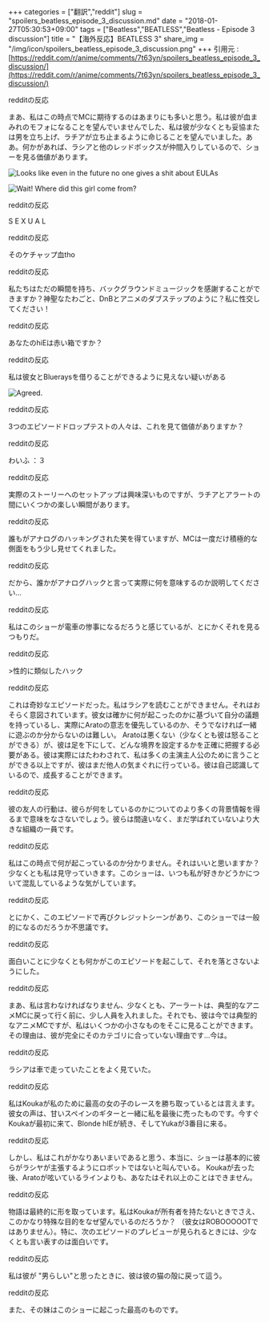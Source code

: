 +++
categories = ["翻訳","reddit"]
slug = "spoilers_beatless_episode_3_discussion.md"
date = "2018-01-27T05:30:53+09:00"
tags = ["Beatless","BEATLESS","Beatless - Episode 3 discussion"]
title = "【海外反応】BEATLESS 3"
share_img = "/img/icon/spoilers_beatless_episode_3_discussion.png"
+++
引用元 : [https://reddit.com/r/anime/comments/7t63yn/spoilers_beatless_episode_3_discussion/](https://reddit.com/r/anime/comments/7t63yn/spoilers_beatless_episode_3_discussion/)

<p><span class="reddit-comment">redditの反応</span></p>まあ、私はこの時点でMCに期待するのはあまりにも多いと思う。私は彼が血まみれのモフォになることを望んでいませんでした、私は彼が少なくとも妥協または男を立ち上げ、ラチアが立ち止まるように命じることを望んでいました。ああ。何かがあれば、ラシアと他のレッドボックスが仲間入りしているので、ショーを見る価値があります。

![Looks like even in the future no one gives a shit about EULAs](https://i.imgur.com/92ngfTN.png)

![Wait! Where did this girl come from?](https://i.imgur.com/SGOLkfA.png)

<p><span class="reddit-comment">redditの反応</span></p>S E X U A L

<p><span class="reddit-comment">redditの反応</span></p>そのケチャップ血tho

<p><span class="reddit-comment">redditの反応</span></p>私たちはただの瞬間を持ち、バックグラウンドミュージックを感謝することができますか？神聖なたわごと、DnBとアニメのダブステップのように？私に性交してください！

<p><span class="reddit-comment">redditの反応</span></p>あなたのhiEは赤い箱ですか？

<p><span class="reddit-comment">redditの反応</span></p>私は彼女とBlueraysを借りることができるように見えない疑いがある

![Agreed.](https://i.imgur.com/kQhnZit.png)

<p><span class="reddit-comment">redditの反応</span></p>3つのエピソードドロップテストの人々は、これを見て価値がありますか？

<p><span class="reddit-comment">redditの反応</span></p>わいふ ：３

<p><span class="reddit-comment">redditの反応</span></p>実際のストーリーへのセットアップは興味深いものですが、ラチアとアラートの間にいくつかの楽しい瞬間があります。

<p><span class="reddit-comment">redditの反応</span></p>誰もがアナログのハッキングされた笑を得ていますが、MCは一度だけ積極的な側面をもう少し見せてくれました。

<p><span class="reddit-comment">redditの反応</span></p>だから、誰かがアナログハックと言って実際に何を意味するのか説明してください...

<p><span class="reddit-comment">redditの反応</span></p>私はこのショーが電車の惨事になるだろうと感じているが、とにかくそれを見るつもりだ。

<p><span class="reddit-comment">redditの反応</span></p>&gt;性的に類似したハック

<p><span class="reddit-comment">redditの反応</span></p>これは奇妙なエピソードだった。私はラシアを読むことができません。それはおそらく意図されています。彼女は確かに何が起こったのかに基づいて自分の議題を持っているし、実際にAratoの意志を優先しているのか、そうでなければ一緒に遊ぶのか分からないのは難しい。 Aratoは悪くない（少なくとも彼は怒ることができる）が、彼は足を下にして、どんな境界を設定するかを正確に把握する必要がある。彼は実際にはたわわされて、私は多くの主演主人公のために言うことができる以上ですが、彼はまだ他人の気まぐれに行っている。彼は自己認識しているので、成長することができます。

<p><span class="reddit-comment">redditの反応</span></p>彼の友人の行動は、彼らが何をしているのかについてのより多くの背景情報を得るまで意味をなさないでしょう。彼らは間違いなく、まだ学ばれていないより大きな組織の一員です。

<p><span class="reddit-comment">redditの反応</span></p>私はこの時点で何が起こっているのか分かりません。それはいいと思いますか？少なくとも私は見守っていきます。このショーは、いつも私が好きかどうかについて混乱しているような気がしています。

<p><span class="reddit-comment">redditの反応</span></p>とにかく、このエピソードで再びクレジットシーンがあり、このショーでは一般的になるのだろうか不思議です。

<p><span class="reddit-comment">redditの反応</span></p>面白いことに少なくとも何かがこのエピソードを起こして、それを落とさないようにした。

<p><span class="reddit-comment">redditの反応</span></p>まあ、私は言わなければなりません、少なくとも、アーラートは、典型的なアニメMCに戻って行く前に、少し人員を入れました。それでも、彼は今では典型的なアニメMCですが、私はいくつかの小さなものをそこに見ることができます。その理由は、彼が完全にそのカテゴリに合っていない理由です...今は。

<p><span class="reddit-comment">redditの反応</span></p>ラシアは車で走っていたことをよく見ていた。

<p><span class="reddit-comment">redditの反応</span></p>私はKoukaが私のために最高の女の子のレースを勝ち取っているとは言えます。彼女の声は、甘いスペインのギターと一緒に私を最後に売ったものです。今すぐKoukaが最初に来て、Blonde hIEが続き、そしてYukaが3番目に来る。

<p><span class="reddit-comment">redditの反応</span></p>しかし、私はこれがかなりあいまいであると思う、本当に、ショーは基本的に彼らがラシヤが主張するようにロボットではないと叫んでいる。 Koukaが去った後、Aratoが呟いているラインよりも、あなたはそれ以上のことはできません。

<p><span class="reddit-comment">redditの反応</span></p>物語は最終的に形を取っています。私はKoukaが所有者を持たないときでさえ、このかなり特殊な目的をなぜ望んでいるのだろうか？ （彼女はROBOOOOOTではありません）。特に、次のエピソードのプレビューが見られるときには、少なくとも言い表すのは面白いです。

<p><span class="reddit-comment">redditの反応</span></p>私は彼が "男らしい"と思ったときに、彼は彼の猫の殻に戻って這う。

<p><span class="reddit-comment">redditの反応</span></p>また、その妹はこのショーに起こった最高のものです。
